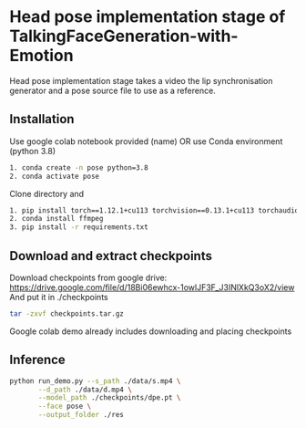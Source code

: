 # Head pose implementation stage of TalkingFaceGeneration-with-Emotion 
Head pose implementation stage takes a video the lip synchronisation generator and a pose source file to use as a reference. 

## Installation
Use google colab notebook provided (name) 
OR
use Conda environment (python 3.8)
```bash
1. conda create -n pose python=3.8
2. conda activate pose
```
Clone directory and 
```bash
1. pip install torch==1.12.1+cu113 torchvision==0.13.1+cu113 torchaudio==0.12.1 --extra-index-url https://download.pytorch.org/whl/cu113
2. conda install ffmpeg
3. pip install -r requirements.txt
```

## Download and extract checkpoints
Download checkpoints from 
google drive: https://drive.google.com/file/d/18Bi06ewhcx-1owlJF3F_J3INlXkQ3oX2/view
And put it in ./checkpoints
 ```bash
tar -zxvf checkpoints.tar.gz
```
Google colab demo already includes downloading and placing checkpoints 

## Inference 
 ```bash
python run_demo.py --s_path ./data/s.mp4 \
 		--d_path ./data/d.mp4 \
		--model_path ./checkpoints/dpe.pt \
		--face pose \
		--output_folder ./res
```